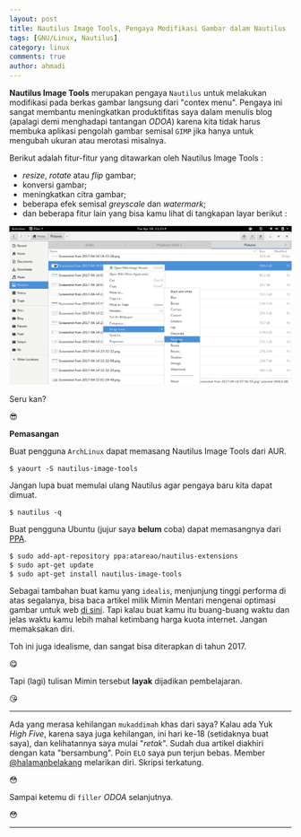 ```yaml
---
layout: post
title: Nautilus Image Tools, Pengaya Modifikasi Gambar dalam Nautilus
tags: [GNU/Linux, Nautilus]
category: linux
comments: true
author: ahmadi
--- 
```


**Nautilus Image Tools** merupakan pengaya `Nautilus` untuk melakukan modifikasi pada berkas gambar langsung dari "contex menu". Pengaya ini sangat membantu meningkatkan produktifitas saya dalam menulis blog (apalagi demi menghadapi tantangan *ODOA*) karena kita tidak harus membuka aplikasi pengolah gambar semisal `GIMP` jika hanya untuk mengubah ukuran atau merotasi misalnya. 

Berikut adalah fitur-fitur yang ditawarkan oleh Nautilus Image Tools :

- *resize*, *rotate* atau *flip* gambar;
- konversi gambar;
- meningkatkan citra gambar;
- beberapa efek semisal *greyscale* dan *watermark*;
- dan beberapa fitur lain yang bisa kamu lihat di tangkapan layar berikut :

![](/img/f-ss.png) 

Seru kan?

😎

**Pemasangan**

Buat pengguna `ArchLinux` dapat memasang Nautilus Image Tools dari AUR.

```shell
$ yaourt -S nautilus-image-tools
```

Jangan lupa buat memulai ulang Nautilus agar pengaya baru kita dapat dimuat.

```shell
$ nautilus -q
```

Buat pengguna Ubuntu (jujur saya **belum** coba) dapat memasangnya dari [PPA](https://launchpad.net/~atareao/+archive/ubuntu/nautilus-extensions).

```shell
$ sudo add-apt-repository ppa:atareao/nautilus-extensions
$ sudo apt-get update
$ sudo apt-get install nautilus-image-tools
```

Sebagai tambahan buat kamu yang `idealis`, menjunjung tinggi performa di atas segalanya, bisa baca artikel milik Mimin Mentari mengenai optimasi gambar untuk web [di sini](https://rizaumami.github.io/2017/04/09/optimasi-gambar-untuk-blog/). Tapi kalau buat kamu itu buang-buang waktu dan jelas waktu kamu lebih mahal ketimbang harga kuota internet. Jangan memaksakan diri. 

Toh ini juga idealisme, dan sangat bisa diterapkan di tahun 2017.

😋

Tapi (lagi) tulisan Mimin tersebut **layak** dijadikan pembelajaran.

😘

---

Ada yang merasa kehilangan `mukaddimah` khas dari saya? Kalau ada Yuk *High Five*, karena saya juga kehilangan, ini hari ke-18 (setidaknya buat saya), dan kelihatannya saya mulai "*retak*". Sudah dua artikel diakhiri dengan kata "bersambung". Poin `ELO` saya pun terjun bebas. Member [@halamanbelakang](https://t.me/halamanbelakang) melarikan diri. Skripsi terkatung.

😳

Sampai ketemu di `filler` *ODOA* selanjutnya.

😳

---
